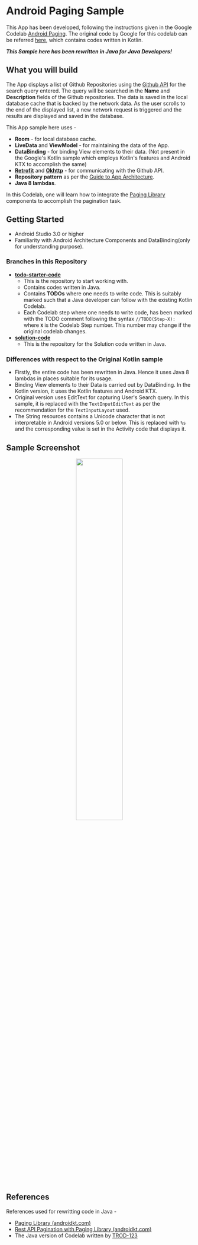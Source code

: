 # Android Paging Sample

This App has been developed, following the instructions given in the Google Codelab [Android Paging](https://codelabs.developers.google.com/codelabs/android-paging/index.html#0). The original code by Google for this codelab can be referred [here](https://github.com/googlecodelabs/android-paging), which contains codes written in Kotlin. 

_**This Sample here has been rewritten in Java for Java Developers!**_

## What you will build

The App displays a list of Github Repositories using the [Github API](https://developer.github.com/v3/) for the search query entered. The query will be searched in the **Name** and **Description** fields of the Github repositories. The data is saved in the local database cache that is backed by the network data. As the user scrolls to the end of the displayed list, a new network request is triggered and the results are displayed and saved in the database.

This App sample here uses -
* **Room** - for local database cache.
* **LiveData** and **ViewModel** - for maintaining the data of the App.
* **DataBinding** - for binding View elements to their data. (Not present in the Google's Kotlin sample which employs Kotlin's features and Android KTX to accomplish the same)
* **[Retrofit](https://square.github.io/retrofit/)** and **[Okhttp](https://square.github.io/okhttp/)** - for communicating with the Github API.
* **Repository pattern** as per the [Guide to App Architecture](https://developer.android.com/topic/libraries/architecture/guide.html).
* **Java 8 lambdas**.

In this Codelab, one will learn how to integrate the [Paging Library](https://developer.android.com/topic/libraries/architecture/paging.html) components to accomplish the pagination task.

## Getting Started

* Android Studio 3.0 or higher
* Familiarity with Android Architecture Components and DataBinding(only for understanding purpose). 

### Branches in this Repository

* **[todo-starter-code](https://github.com/kaushiknsanji/PagingSampleCodelab/tree/todo-starter-code)**
    * This is the repository to start working with.
	* Contains codes written in Java.
	* Contains **TODOs** where one needs to write code. This is suitably marked such that a Java developer can follow with the existing Kotlin Codelab. 
	* Each Codelab step where one needs to write code, has been marked with the TODO comment following the syntax `//TODO(Step-X): ` where **`X`** is the Codelab Step number. This number may change if the original codelab changes.
* **[solution-code](https://github.com/kaushiknsanji/PagingSampleCodelab/tree/solution-code)**
    * This is the repository for the Solution code written in Java.
	
### Differences with respect to the Original Kotlin sample

* Firstly, the entire code has been rewritten in Java. Hence it uses Java 8 lambdas in places suitable for its usage.
* Binding View elements to their Data is carried out by DataBinding. In the Kotlin version, it uses the Kotlin features and Android KTX.
* Original version uses EditText for capturing User's Search query. In this sample, it is replaced with the `TextInputEditText` as per the recommendation for the `TextInputLayout` used.
* The String resources contains a Unicode character that is not interpretable in Android versions 5.0 or below. This is replaced with `%s` and the corresponding value is set in the Activity code that displays it.

## Sample Screenshot

<p align="center">
<img src="https://user-images.githubusercontent.com/26028981/41355036-2378ee92-6f3e-11e8-8a2a-d571479e7cdd.png" width="50%"/>
</p>

## References

References used for rewritting code in Java -
* [Paging Library (androidkt.com)](http://androidkt.com/paging-library/)
* [Rest API Pagination with Paging Library (androidkt.com)](http://androidkt.com/rest-api-pagination-paging-library/) 
* The Java version of Codelab written by [TROD-123](https://github.com/TROD-123/android-paging-java)
